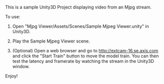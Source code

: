 This is a sample Unity3D Project displaying video from an Mjpg stream.

To use:

1. Open "Mjpg Viewer/Assets/Scenes/Sample Mjpeg Viewer.unity" in Unity3D.

2. Play the Sample Mjpeg Viewer scene.

3. (Optional) Open a web browser and go to http://extcam-16.se.axis.com and click the "Start Train" button to move the model train. You can then test the latency and framerate by watching the stream in the Unity3D window.

Enjoy!
